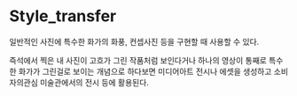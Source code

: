 # Style_transfer
일반적인 사진에 특수한 화가의 화풍, 컨셉사진 등을 구현할 때 사용할 수 있다.

즉석에서 찍은 내 사진이 고흐가 그린 작품처럼 보인다거나 하나의 영상이 통째로 특수한 화가가 그린걸로 보이는 개념으로 하다보면 미디어아트 전시나 에셋을 생성하고 소비자의관심 미술관에서의 전시 등에 활용된다.
